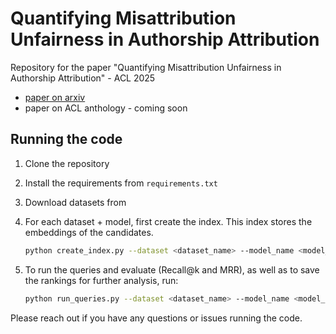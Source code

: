 # Quantifying Misattribution Unfairness in Authorship Attribution
Repository for the paper "Quantifying Misattribution Unfairness in Authorship Attribution" - ACL 2025 


- [paper on arxiv](https://arxiv.org/abs/2506.02321)
- paper on ACL anthology - coming soon


## Running the code

1. Clone the repository

2. Install the requirements from `requirements.txt`

3. Download datasets from 

4. For each dataset + model, first create the index. This index stores the embeddings of the candidates. 
   ```bash
   python create_index.py --dataset <dataset_name> --model_name <model_name> --candidates_path <path_to_candidates_file> --prefix <run-prefix>
   ```

5. To run the queries and evaluate (Recall@k and MRR), as well as to save the rankings for further analysis, run:
   ```bash
   python run_queries.py --dataset <dataset_name> --model_name <model_name> --prefix <run-prefix> --queries_path <path_to_queries_file>
   ```  




Please reach out if you have any questions or issues running the code. 
